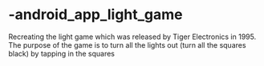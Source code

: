 # -android_app_light_game
Recreating the light game which was released by Tiger Electronics in 1995. 
The purpose of the game is to turn all the lights out (turn all the squares black) by tapping in the squares
